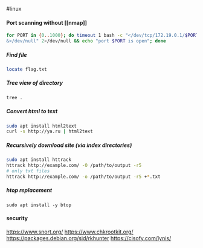 #linux
#### Port scanning without [[nmap]]

```bash
for PORT in {0..1000}; do timeout 1 bash -c "</dev/tcp/172.19.0.1/$PORT
&>/dev/null" 2>/dev/null && echo "port $PORT is open"; done
```
##### Find file 
```bash
locate flag.txt
```
##### Tree view of directory
```bash
tree .
```

##### Convert html to text
```bash
sudo apt install html2text
curl -s http://ya.ru | html2text 
```

##### Recursively download site (via index directories)
```bash
sudo apt install httrack
httrack http://example.com/ -O /path/to/output -r5
# only txt files
httrack http://example.com/ -o /path/to/output -r5 +*.txt
```

##### htop replacement
`sudo apt install -y btop`

#### security
https://www.snort.org/
https://www.chkrootkit.org/
https://packages.debian.org/sid/rkhunter
https://cisofy.com/lynis/
